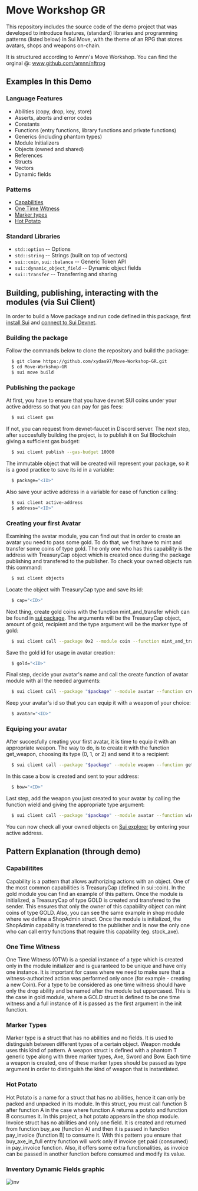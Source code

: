 # Move Workshop GR
This repository includes the source code of the demo project that was developed to introduce features, (standard) libraries and programming patterns (listed below) in Sui Move, with the theme of an RPG that stores avatars, shops and weapons on-chain. 

It is structured according to Amnn's Move Workshop. You can find the orginal @: www.github.com/amnn/nftrpg

## Examples In this Demo

### Language Features
- Abilities (copy, drop, key, store)
- Asserts, aborts and error codes
- Constants
- Functions (entry functions, library functions and private functions)
- Generics (including phantom types)
- Module Initializers
- Objects (owned and shared)
- References
- Structs
- Vectors
- Dynamic fields 

### Patterns
- [Capabilities](#capabilitites)
- [One Time Witness](#otw)
- [Marker types](#mtypes)
- [Hot Potato](#hpotato)

### Standard Libraries
- `std::option` -- Options
- `std::string` -- Strings (built on top of vectors)
- `sui::coin`, `sui::balance` -- Generic Token API
- `sui::dynamic_object_field` -- Dynamic object fields
- `sui::transfer` -- Transferring and sharing

## Building, publishing, interacting with the modules (via Sui Client)
In order to build a Move package and run code defined in this package, first [install Sui](https://docs.sui.io/build/install) and [connect to Sui Devnet](https://docs.sui.io/build/devnet).

### Building the package
Follow the commands below to clone the repository and build the package:
```sh
  $ git clone https://github.com/xydas97/Move-Workshop-GR.git
  $ cd Move-Workshop-GR
  $ sui move build
```

### Publishing the package
At first, you have to ensure that you have devnet SUI coins under your active address so that you can pay for gas fees:
```sh
  $ sui client gas
```
If not, you can request from devnet-faucet in Discord server.
The next step, after succesfully building the project, is to publish it on Sui Blockchain giving a sufficient gas budget:
```sh
  $ sui client publish --gas-budget 10000
```
The immutable object that will be created will represent your package, so it is a good practice to save its id in a variable:
```sh
  $ package="<ID>"
```
Also save your active address in a variable for ease of function calling:
```sh
  $ sui client active-address
  $ address="<ID>"
```

### Creating your first Avatar
Examining the avatar module, you can find out that in order to create an avatar you need to pass some gold. To do that, we first have to mint and transfer some coins of type gold. The only one who has this capability is the address with TreasuryCap<GOLD> object which is created once during the package publishing and transfered to the publisher. To check your owned objects run this command:
```sh
  $ sui client objects
```
Locate the object with TreasuryCap type and save its id:
```sh
  $ cap="<ID>"
```
Next thing, create gold coins with the function mint_and_transfer which can be found in [sui package](https://github.com/MystenLabs/sui/blob/main/crates/sui-framework/sources/coin.move). The arguments will be the TreasuryCap object, amount of gold, recipient and the type argument will be the marker type of gold:
```sh
  $ sui client call --package 0x2 --module coin --function mint_and_transfer --args "$cap" 10000 "$address" --type-args "$package::gold::GOLD"  --gas-budget 10000
```
Save the gold id for usage in avatar creation:
```sh
  $ gold="<ID>"
```
Final step, decide your avatar's name and call the create function of avatar module with all the needed arguments:
```sh
  $ sui client call --package "$package" --module avatar --function create --args "Name" "$gold" "$address" --gas-budget 10000
```
Keep your avatar's id so that you can equip it with a weapon of your choice:
```sh
  $ avatar="<ID>"
```

### Equiping your avatar

After succesfully creating your first avatar, it is time to equip it with an appropriate weapon. The way to do, is to create it with the function get_weapon, choosing its type (0, 1, or 2) and send it to a recipient:
```sh
  $ sui client call --package "$package" --module weapon --function get_weapon --args "2" "$address" --gas-budget 10000
```
In this case a bow is created and sent to your address:
```sh
  $ bow="<ID>"
```
Last step, add the weapon you just created to your avatar by calling the function wield and giving the appropriate type argument:
```sh
  $ sui client call --package "$package" --module avatar --function wield --args "$avatar" "$bow" --type-args "$package::weapon::Bow" --gas-budget 10000
```
You can now check all your owned objects on [Sui explorer](https://explorer.sui.io/) by entering your active address.

## Pattern Explanation (through demo)

### <a name="capabilitites"></a> Capabilitites
Capability is a pattern that allows authorizing actions with an object. One of the most common capabilities is TreasuryCap (defined in sui::coin). In the gold module you can find an example of this pattern. Once the module is initialized, a TreasuryCap of type GOLD is created and transfered to the sender. This ensures that only the owner of this capability object can mint coins of type GOLD. Also, you can see the same example in shop module where we define a ShopAdmin struct. Once the module is initialized, the ShopAdmin capability is transfered to the publisher and is now the only one who can call entry functions that require this capability (eg. stock_axe).   

### <a name="otw"></a> One Time Witness
One Time Witness (OTW) is a special instance of a type which is created only in the module initializer and is guaranteed to be unique and have only one instance. It is important for cases where we need to make sure that a witness-authorized action was performed only once (for example - creating a new Coin). For a type to be considered as one time witness should have only the drop ability and be named after the module but uppercased. This is the case in gold module, where a GOLD struct is defined to be one time witness and a full instance of it is passed as the first argument in the init function. 

### <a name="mtypes"></a> Marker Types
Marker type is a struct that has no abilities and no fields. It is used to distinguish between different types of a certain object. Weapon module uses this kind of pattern. A weapon struct is defined with a phantom T generic type along with three marker types, Axe, Sword and Bow. Each time a weapon is created, one of these marker types should be passed as type argument in order to distinguish the kind of weapon that is instantiated.

### <a name="hpotato"></a> Hot Potato
Hot Potato is a name for a struct that has no abilities, hence it can only be packed and unpacked in its module. In this struct, you must call function B after function A in the case where function A returns a potato and function B consumes it. In this project, a hot potato appears in the shop module. Invoice struct has no abilities and only one field. It is created and returned from function buy_axe (function A) and then it is passed in function pay_invoice (function B) to consume it. With this pattern you ensure that buy_axe_in_full entry function will work only if invoice get paid (consumed) in pay_invoice function. Also, it offers some extra functionalities, as invoice can be passed in another function before consumed and modify its value.

### Inventory Dynamic Fields graphic

![inv](https://github.com/xydas97/Move-Workshop-GR/blob/main/inventory_dynamic_field.png)
